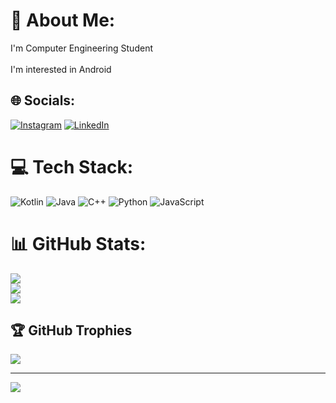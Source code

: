 # 💫 About Me:
I'm Computer Engineering Student<br><br>I'm interested in Android


## 🌐 Socials:
[![Instagram](https://img.shields.io/badge/Instagram-%23E4405F.svg?logo=Instagram&logoColor=white)](https://instagram.com/ens.cvzz) [![LinkedIn](https://img.shields.io/badge/LinkedIn-%230077B5.svg?logo=linkedin&logoColor=white)](https://linkedin.com/in/enesceviz33) 

# 💻 Tech Stack:
![Kotlin](https://img.shields.io/badge/kotlin-%230095D5.svg?style=for-the-badge&logo=kotlin&logoColor=white) ![Java](https://img.shields.io/badge/java-%23ED8B00.svg?style=for-the-badge&logo=java&logoColor=white) ![C++](https://img.shields.io/badge/c++-%2300599C.svg?style=for-the-badge&logo=c%2B%2B&logoColor=white) ![Python](https://img.shields.io/badge/python-3670A0?style=for-the-badge&logo=python&logoColor=ffdd54)
![JavaScript](https://img.shields.io/badge/javascript-%23323330.svg?style=for-the-badge&logo=javascript&logoColor=%23F7DF1E)
# 📊 GitHub Stats:
![](https://github-readme-stats.vercel.app/api?username=cevizenes&theme=dark&hide_border=false&include_all_commits=false&count_private=false)<br/>
![](https://github-readme-streak-stats.herokuapp.com/?user=cevizenes&theme=dark&hide_border=false)<br/>
![](https://github-readme-stats.vercel.app/api/top-langs/?username=cevizenes&theme=dark&hide_border=false&include_all_commits=false&count_private=false&layout=compact)

## 🏆 GitHub Trophies
![](https://github-profile-trophy.vercel.app/?username=cevizenes&theme=radical&no-frame=false&no-bg=true&margin-w=4)

---
[![](https://visitcount.itsvg.in/api?id=cevizenes&icon=0&color=0)](https://visitcount.itsvg.in)

<!-- Proudly created with GPRM ( https://gprm.itsvg.in ) -->
